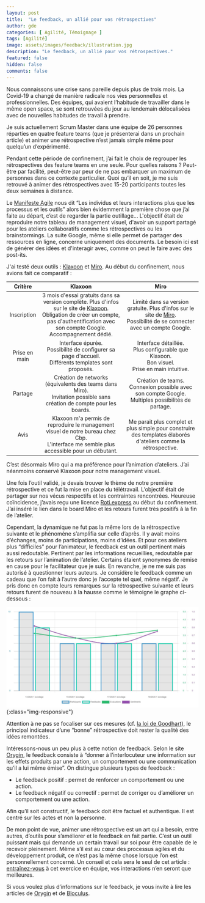 ```yaml
---
layout: post
title:  "Le feedback, un allié pour vos rétrospectives"
author: gde
categories: [ Agilité, Témoignage ]
tags: [Agilité]
image: assets/images/feedback/illustration.jpg
description: "Le feedback, un allié pour vos rétrospectives."
featured: false
hidden: false
comments: false
---
```



Nous connaissons une crise sans pareille depuis plus de trois mois. La Covid-19 a changé de manière radicale nos vies personnelles et professionnelles. 
Des équipes, qui avaient l’habitude de travailler dans le même open space, se sont retrouvées du jour au lendemain délocalisées avec de nouvelles habitudes de travail à prendre. 

Je suis actuellement Scrum Master dans une équipe de 26 personnes réparties en quatre feature teams (que je présenterai dans un prochain article) et animer une rétrospective n’est jamais simple même pour quelqu’un d’expérimenté.

Pendant cette période de confinement, j’ai fait le choix de regrouper les rétrospectives des feature teams en une seule. Pour quelles raisons ? Peut-être par facilité, peut-être par peur de ne pas embarquer un maximum de personnes dans ce contexte particulier. Quoi qu’il en soit, je me suis retrouvé à animer des rétrospectives avec 15-20 participants toutes les deux semaines à distance. 

Le [Manifeste Agile](https://agilemanifesto.org/iso/fr/manifesto.html) nous dit “Les individus et leurs interactions plus que les processus et les outils” alors bien évidemment la première chose que j’ai faite au départ, c’est de regarder la partie outillage... L'objectif était de reproduire notre tableau de management visuel, d'avoir un support partagé pour les ateliers collaboratifs comme les rétrospectives ou les brainstormings. La suite Google, même si elle permet de partager des ressources en ligne, concerne uniquement des documents. Le besoin ici est de générer des idées et d'interagir avec, comme on peut le faire avec des post-its.

J'ai testé deux outils : [Klaxoon](https://klaxoon.com/) et [Miro](https://miro.com/). Au début du confinement, nous avions fait ce comparatif :

| Critère | Klaxoon | Miro |
|:-------:|:--------:|:---------:|
| Inscription | 3 mois d'essai gratuits dans sa version complète. Plus d'infos sur le site de [Klaxoon](https://info.klaxoon.com/fr/klaxoon-offre-3-mois-dessai-gratuit-%C3%A0-ses-outils-de-travail-%C3%A0-distance).<br/>Obligation de créer un compte, pas d'authentification avec son compte Google. Accompagnement dédié.| Limité dans sa version gratuite. Plus d'infos sur le site de [Miro](https://miro.com/pricing).<br/> Possibilité de se connecter avec un compte Google.|
| Prise en main | Interface épurée.<br/>Possibilité de configurer sa page d'accueil.<br/>Différents templates sont proposés. | Interface détaillée.<br/>Plus configurable que Klaxoon.<br/>Bon visuel.<br/>Prise en main intuitive.|
| Partage | Création de networks (équivalents des teams dans Miro).<br/>Invitation possible sans création de compte pour les boards. | Création de teams.<br/>Connexion possible avec son compte Google.<br/>Multiples possibilités de partage.|
| Avis | Klaxoon m'a permis de reproduire le management visuel de notre bureau chez Cbp.<br/>L'interface me semble plus accessible pour un débutant.| Me parait plus complet et plus simple pour construire des templates élaborés d'ateliers comme la rétrospective. |



C’est désormais Miro qui a ma préférence pour l’animation d’ateliers. J’ai néanmoins conservé Klaxoon pour notre management visuel.

Une fois l’outil validé, je devais trouver le thème de notre première rétrospective et ce fut la mise en place du télétravail. L’objectif était de partager sur nos vécus respectifs et les contraintes rencontrées. Heureuse coïncidence, j’avais reçu une licence [Roti.express](https://roti.express/) au début du confinement. J’ai inséré le lien dans le board Miro et les retours furent très positifs à la fin de l’atelier. 

Cependant, la dynamique ne fut pas la même lors de la rétrospective suivante et le phénomène s’amplifia sur celle d’après. Il y avait moins d’échanges, moins de participations, moins d’idées. 
Et pour ces ateliers plus “difficiles” pour l’animateur, le feedback est un outil pertinent mais aussi redoutable. Pertinent par les informations recueillies, redoutable par les retours sur l’animation de l’atelier. Certains étaient synonymes de remise en cause pour le facilitateur que je suis. En revanche, je ne me suis pas autorisé à questionner leurs auteurs. Je considère le feedback comme un cadeau que l’on fait à l’autre donc je l’accepte tel quel, même négatif. 
Je pris donc en compte leurs remarques sur la rétrospective suivante et leurs retours furent de nouveau à la hausse comme le témoigne le graphe ci-dessous : 

![image](/assets/images/feedback/courbe.png){:class="img-responsive"}

Attention à ne pas se focaliser sur ces mesures (cf. [la loi de Goodhart](https://fr.wikipedia.org/wiki/Loi_de_Goodhart)), le principal indicateur d’une “bonne” rétrospective doit rester la qualité des idées remontées.

Intéressons-nous un peu plus à cette notion de feedback. Selon le site [Orygin](https://www.orygin.fr/coaching-management/feedback/), le feedback consiste à “donner à l’interlocuteur une information sur les effets produits par une action, un comportement ou une communication qu’il a lui même émise”. On distingue plusieurs types de feedback :
- Le feedback positif : permet de renforcer un comportement ou une action.
- Le feedback négatif ou correctif : permet de corriger ou d’améliorer un comportement ou une action.

Afin qu’il soit constructif, le feedback doit être factuel et authentique. Il est centré sur les actes et non la personne.

De mon point de vue, animer une rétrospective est un art qui a besoin, entre autres, d’outils pour s’améliorer et le feedback en fait partie. C’est un outil puissant mais qui demande un certain travail sur soi pour être capable de le recevoir pleinement. Même s’il est au cœur des processus agiles et du développement produit, ce n’est pas la même chose lorsque l’on est personnellement concerné. 
Un conseil et cela sera le seul de cet article : [entraînez-vous](https://coach-agile.com/2019/01/art-du-feedback/) à cet exercice en équipe, vos interactions n’en seront que meilleures.

Si vous voulez plus d’informations sur le feedback, je vous invite à lire les articles de [Orygin](https://www.orygin.fr/coaching-management/feedback/) et de [Bloculus](https://bloculus.com/sauvez-des-vies-faites-des-feedbacks/).
